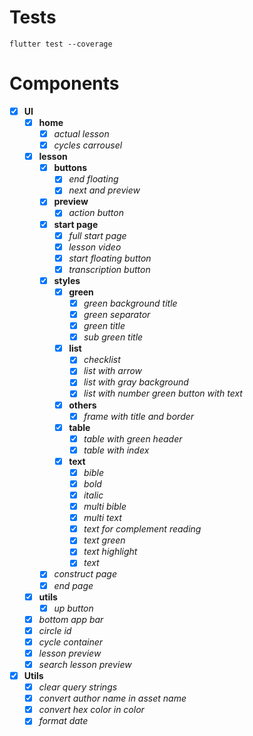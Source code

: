 # Tests

```
flutter test --coverage
```

# Components

- [x] **UI**
  - [x] **home**
    - [x] *actual lesson*
    - [x] *cycles carrousel*
  - [x] **lesson**
    - [x] **buttons**
      - [x] *end floating*
      - [x] *next and preview*
    - [x] **preview**
      - [x] *action button*
    - [x] **start page**
      - [x] *full start page*
      - [x] *lesson video*
      - [x] *start floating button*
      - [x] *transcription button*
    - [x] **styles**
      - [x] **green**
        - [x] *green background title*
        - [x] *green separator*
        - [x] *green title*
        - [x] *sub green title*
      - [x] **list**
        - [x] *checklist*
        - [x] *list with arrow*
        - [x] *list with gray background*
        - [x] *list with number green button with text*
      - [x] **others**
        - [x] *frame with title and border*
      - [x] **table**
        - [x] *table with green header*
        - [x] *table with index*
      - [x] **text**
        - [x] *bible*
        - [x] *bold*
        - [x] *italic*
        - [x] *multi bible*
        - [x] *multi text*
        - [x] *text for complement reading*
        - [x] *text green*
        - [x] *text highlight*
        - [x] *text*
    - [x] *construct page*
    - [x] *end page*
  - [x] **utils**
    - [x] *up button*
  - [x] *bottom app bar*
  - [x] *circle id*
  - [x] *cycle container*
  - [x] *lesson preview*
  - [x] *search lesson preview*
- [x] **Utils**
  - [x] *clear query strings*
  - [x] *convert author name in asset name*
  - [x] *convert hex color in color*
  - [x] *format date*